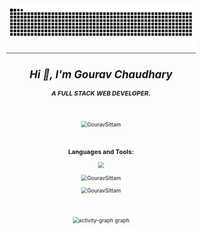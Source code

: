 
<!-- Snake Eating Contribution Stat -->
<div>
<img src="https://raw.githubusercontent.com/GouravSittam/GouravSittam/output/snake.svg" alt="Snake animation" />
</div><hr>
<h1 align="center"><i>Hi 👋, I'm Gourav Chaudhary</i></h1>
<h3 align="center"><i>A FULL STACK WEB DEVELOPER.</i></h3>
<br>
<br>
<!-- Views -->
<p align="center"> <img src="https://komarev.com/ghpvc/?username=GouravSittam&label=Profile%20views&color=0e75b6&style=flat" alt="GouravSittam" /> </p>
<br>

<h3 align="center">Languages and Tools:</h3>
<p align="center"> 
<img src="https://skillicons.dev/icons?i=aws,c,cs,cpp,cloudflare,css,discord,bots,docker,electron,ember,emotion,express,fastapi,figma,firebase,flask,gcp,git,github,html,ai,ipfs,js,jest,linux,md,mastodon,mongodb,neovim,netlify,nextjs,nginx,nodejs,postgres,postman,powershell,py,react,redis,regex,replit,rocket,rust,sqlite,mysql,stackoverflow,styledcomponents,supabase,sentry,solidity,svg,tailwind,tauri,twitter,ts,unity,v,vercel,vim,vite,wasm,webpack,instagram,workers&perline=8&theme=dark" />
</p>

<p align="center"> <img align="center" src="https://github-readme-stats-sync.vercel.app/api?username=GouravSittam&count_private=true&show_icons=true&theme=radical&border_radius=10" alt="GouravSittam" /></p>
<p align="center"> <img align="center" src="https://github-readme-streak-stats.herokuapp.com?user=GouravSittam&theme=dracula&hide_border=true" alt="GouravSittam" /></p>

<!-- -->
<!-- Views -->
 <!---<p align="left"> <img src="https://komarev.com/ghpvc/?username=GouravSittam&label=Profile%20views&color=0e75b6&style=flat" alt="GouravSittam" /> </p>

- 🔭 I’m currently working on **bulding project**.

- 🌱 I’m currently learning **JavaScript, ReactJS, NodeJs, MongoDB etc.**

- 👯 I’m looking to collaborate on **my projects which I am working on.**

- 💬 Ask me about **HTML, CSS, JavaScript, Nodejs, C, C++, DBMS, OS, CN etc.**

- 📫 How to reach me **https://www.linkedin.com/in/GouravSittam/**


<h3 align="left">Connect with me:</h3>
<p align="left">
<a href="https://twitter.com/Gouravv_c" target="_blank"><img align="center" src="https://raw.githubusercontent.com/rahuldkjain/github-profile-readme-generator/master/src/images/icons/Social/twitter.svg" alt="Gouravv_c" height="30" width="40" /></a>
<a href="https://www.linkedin.com/in/GouravSittam/" target="_blank"><img align="center" src="https://raw.githubusercontent.com/rahuldkjain/github-profile-readme-generator/master/src/images/icons/Social/linked-in-alt.svg" alt="www.linkedin.com/in/GouravSittam" height="30" width="40" /></a>
<a href="https://stackoverflow.com/users/20612196/gouravsittam" target="_blank"><img align="center" src="https://raw.githubusercontent.com/rahuldkjain/github-profile-readme-generator/master/src/images/icons/Social/stack-overflow.svg" alt="https://stackoverflow.com/users/20596386/gouravsittam" height="30" width="40" /></a>
<a href="https://www.instagram.com/Gouravv.c?igsh=ytqwzjq0nmi0oa==" target="_blank"><img align="center" src="https://raw.githubusercontent.com/rahuldkjain/github-profile-readme-generator/master/src/images/icons/Social/instagram.svg" alt="https://www.instagram.com/avi_as?igsh=ytqwzjq0nmi0oa==" height="30" width="40" /></a>
<a href="https://www.hackerrank.com/profile/gouravsittam" target="_blank"><img align="center" src="https://raw.githubusercontent.com/rahuldkjain/github-profile-readme-generator/master/src/images/icons/Social/hackerrank.svg" alt="https://www.hackerrank.com/profile/gouravsittam" height="30" width="40" /></a>
<a href="https://www.hackerearth.com/@gouravsittam" target="_blank"><img align="center" src="https://raw.githubusercontent.com/rahuldkjain/github-profile-readme-generator/master/src/images/icons/Social/hackerearth.svg" alt="@gouravsittam" height="30" width="40" /></a>
<a href="https://auth.geeksforgeeks.org/user/gouravsittam" target="_blank"><img align="center" src="https://raw.githubusercontent.com/rahuldkjain/github-profile-readme-generator/master/src/images/icons/Social/geeks-for-geeks.svg" alt="https://auth.geeksforgeeks.org/user/gouravsittam" height="30" width="40" /></a>
<a href="https://discord.gg/gouravsittam" target="blank"><img align="center" src="https://raw.githubusercontent.com/rahuldkjain/github-profile-readme-generator/master/src/images/icons/Social/discord.svg" alt="gouravsittam" height="30" width="40" /></a>
</p>




  
  


<!-- contribution Stats -->
<br><br>
<div style="text-align: center;">
        <img src="https://github-readme-activity-graph.vercel.app/graph?username=GouravSittam&radius=16&theme=redical&area=true&order=5" height="300" alt="activity-graph graph" />
    </div>
<!--   <img src="https://github-readme-activity-graph.vercel.app/graph?username=GouravSittam&radius=16&theme=redical&area=true&order=5" height="300"  alt="activity-graph graph"  /> -->

